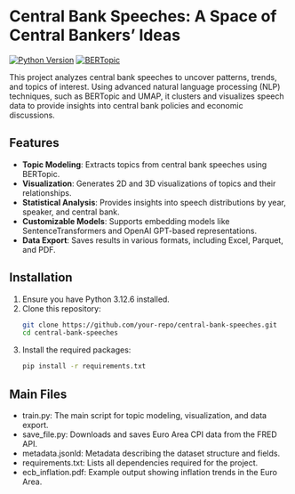 # Central Bank Speeches: A Space of Central Bankers’ Ideas

[![Python Version](https://img.shields.io/badge/python-3.12.6-blue.svg)](https://www.python.org/downloads/release/python-3126/)
[![BERTopic](https://img.shields.io/badge/BERTopic-0.17.0-orange.svg)](https://github.com/MaartenGr/BERTopic)

This project analyzes central bank speeches to uncover patterns, trends, and topics of interest. Using advanced natural language processing (NLP) techniques, such as BERTopic and UMAP, it clusters and visualizes speech data to provide insights into central bank policies and economic discussions.

## Features

- **Topic Modeling**: Extracts topics from central bank speeches using BERTopic.
- **Visualization**: Generates 2D and 3D visualizations of topics and their relationships.
- **Statistical Analysis**: Provides insights into speech distributions by year, speaker, and central bank.
- **Customizable Models**: Supports embedding models like SentenceTransformers and OpenAI GPT-based representations.
- **Data Export**: Saves results in various formats, including Excel, Parquet, and PDF.

## Installation

1. Ensure you have Python 3.12.6 installed.
2. Clone this repository:
   ```bash
   git clone https://github.com/your-repo/central-bank-speeches.git
   cd central-bank-speeches
    ```
3. Install the required packages:
   ```bash
   pip install -r requirements.txt
   ```

## Main Files
- train.py: The main script for topic modeling, visualization, and data export.
- save_file.py: Downloads and saves Euro Area CPI data from the FRED API.
- metadata.jsonld: Metadata describing the dataset structure and fields.
- requirements.txt: Lists all dependencies required for the project.
- ecb_inflation.pdf: Example output showing inflation trends in the Euro Area.